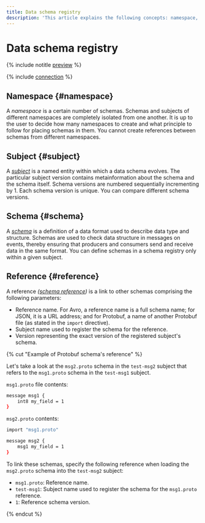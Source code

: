```yaml
---
title: Data schema registry
description: 'This article explains the following concepts: namespace, subject, schema, and reference.'
---
```


# Data schema registry

{% include notitle [preview](../../_includes/note-preview.md) %}

{% include [connection](../../_includes/metadata-hub/schema-registry-definition.md) %}

## Namespace {#namespace}

A _namespace_ is a certain number of schemas. Schemas and subjects of different namespaces are completely isolated from one another. It is up to the user to decide how many namespaces to create and what principle to follow for placing schemas in them. You cannot create references between schemas from different namespaces.

## Subject {#subject}

A _[subject](https://docs.confluent.io/platform/current/schema-registry/develop/api.html#subjects)_ is a named entity within which a data schema evolves.
The particular subject version contains metainformation about the schema and the schema itself. Schema versions are numbered sequentially incrementing by 1. Each schema version is unique. You can compare different schema versions.

## Schema {#schema}

A _[schema](https://docs.confluent.io/platform/current/schema-registry/develop/api.html#schemas)_ is a definition of a data format used to describe data type and structure.
Schemas are used to check data structure in messages on events, thereby ensuring that producers and consumers send and receive data in the same format. You can define schemas in a schema registry only within a given subject.

## Reference {#reference}

A reference _([schema reference](https://docs.confluent.io/platform/current/schema-registry/fundamentals/serdes-develop/index.html#referenced-schemas))_ is a link to other schemas comprising the following parameters:

* Reference name. For Avro, a reference name is a full schema name; for JSON, it is a URL address; and for Protobuf, a name of another Protobuf file (as stated in the `import` directive).
* Subject name used to register the schema for the reference.
* Version representing the exact version of the registered subject's schema.

{% cut "Example of Protobuf schema's reference" %}

Let's take a look at the `msg2.proto` schema in the `test-msg2` subject that refers to the `msg1.proto` schema in the `test-msg1` subject.

`msg1.proto` file contents:

```bash
message msg1 {
    int8 my_field = 1
}
```

`msg2.proto` contents:

```bash
import "msg1.proto"

message msg2 {
    msg1 my_field = 1
}
```

To link these schemas, specify the following reference when loading the `msg2.proto` schema into the `test-msg2` subject:
* `msg1.proto`: Reference name.
* `test-msg1`: Subject name used to register the schema for the `msg1.proto` reference.
* `1`: Reference schema version.

{% endcut %}